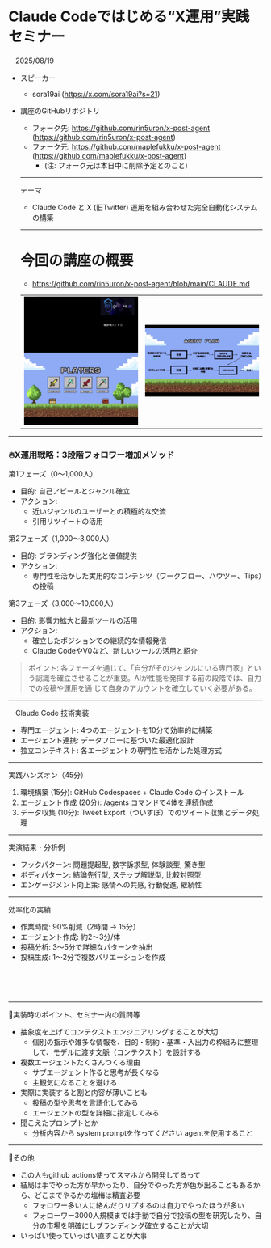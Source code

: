 # Claude Codeではじめる“X運用”実践セミナー
　2025/08/19
- スピーカー
   - sora19ai (https://x.com/sora19ai?s=21)


- 講座のGitHubリポジトリ
   - フォーク先: https://github.com/rin5uron/x-post-agent (https://github.com/rin5uron/x-post-agent)
   - フォーク元: https://github.com/maplefukku/x-post-agent (https://github.com/maplefukku/x-post-agent)
     - (注: フォーク元は本日中に削除予定とのこと)

  ---
  テーマ
   - Claude Code と X (旧Twitter) 運用を組み合わせた完全自動化システムの構築


  ---
  # 今回の講座の概要
  - https://github.com/rin5uron/x-post-agent/blob/main/CLAUDE.md
  
  <table>
    <tr>
      <td><img src="images/2.jpg" alt="講座概要画像1" width="400"></td>
      <td><img src="images/3.jpg" alt="講座概要画像2" width="400"></td>
    </tr>
  </table>

---
  ### 🔥X運用戦略：3段階フォロワー増加メソッド

  第1フェーズ（0〜1,000人）
   - 目的: 自己アピールとジャンル確立
   - アクション:
       - 近いジャンルのユーザーとの積極的な交流
       - 引用リツイートの活用

  第2フェーズ（1,000〜3,000人）
   - 目的: ブランディング強化と価値提供
   - アクション:
       - 専門性を活かした実用的なコンテンツ（ワークフロー、ハウツー、Tips）の投稿


  第3フェーズ（3,000〜10,000人）
   - 目的: 影響力拡大と最新ツールの活用
   - アクション:
       - 確立したポジションでの継続的な情報発信
       - Claude CodeやV0など、新しいツールの活用と紹介

  > ポイント: 各フェーズを通じて、「自分がそのジャンルにいる専門家」という認識を確立させることが重要。AIが性能を発揮する前の段階では、自力での投稿や運用を通
  じて自身のアカウントを確立していく必要がある。


  ---
　Claude Code 技術実装
   - 専門エージェント: 4つのエージェントを10分で効率的に構築
   - エージェント連携: データフローに基づいた最適化設計
   - 独立コンテキスト: 各エージェントの専門性を活かした処理方式


  ---
  実践ハンズオン（45分）
   1. 環境構築 (15分): GitHub Codespaces + Claude Code のインストール
   2. エージェント作成 (20分): /agents コマンドで4体を連続作成
   3. データ収集 (10分): Tweet Export（ついすぽ）でのツイート収集とデータ処理


  ---
  実演結果・分析例
   - フックパターン: 問題提起型, 数字訴求型, 体験談型, 驚き型
   - ボディパターン: 結論先行型, ステップ解説型, 比較対照型
   - エンゲージメント向上策: 感情への共感, 行動促進, 継続性


  ---
  効率化の実績
   - 作業時間: 90%削減（2時間 → 15分）
   - エージェント作成: 約2〜3分/体
   - 投稿分析: 3〜5分で詳細なパターンを抽出
   - 投稿生成: 1〜2分で複数バリエーションを作成

<br><br><br>

  ---
  🌱実装時のポイント、セミナー内の質問等
   - 抽象度を上げてコンテクストエンジニアリングすることが大切
        - 個別の指示や雑多な情報を、目的・制約・基準・入出力の枠組みに整理して、モデルに渡す文脈（コンテクスト）を設計する
   - 複数エージェントたくさんつくる理由
     - サブエージェント作ると思考が長くなる
     - 主観気になることを避ける
   - 実際に実装すると割と内容が薄いことも
     - 投稿の型や思考を言語化してみる
     - エージェントの型を詳細に指定してみる
   - 聞こえたプロンプトとか
     - 分析内容から system promptを作ってください agentを使用すること

---
  🌱その他
   - この人もgithub actions使ってスマホから開発してるって
   - 結局は手でやった方が早かったり、自分でやった方が色が出ることもあるから、どこまでやるかの塩梅は精査必要
        - フォロワー多い人に絡んだりリプするのは自力でやったほうが多い
        - フォローワー3000人規模までは手動で自分で投稿の型を研究したり、自分の市場を明確にしブランディング確立することが大切
   - いっぱい使っていっぱい直すことが大事

